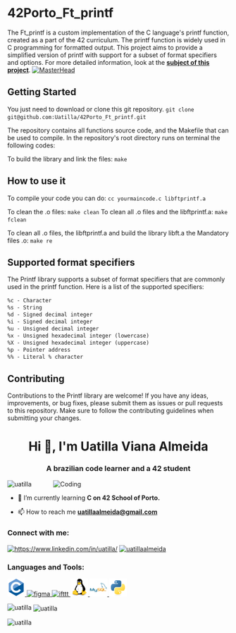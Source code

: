 # 42Porto_Ft_printf
The Ft_printf is a custom implementation of the C language's printf function, created as a part of the 42 curriculum. The printf function is widely used in C programming for formatted output. This project aims to provide a simplified version of printf with support for a subset of format specifiers and options.
For more detailed information, look at the [**subject of this project**](https://github.com/Uatilla/42Porto_Ft_printf/blob/main/3%20-%20ft_printf_en.subject.pdf).
[![MasterHead](https://art.pixilart.com/sr27dd378bb9361.gif)](https://www.linkedin.com/in/uatilla/)

## Getting Started

You just need to download or clone this git repository.
`git clone git@github.com:Uatilla/42Porto_Ft_printf.git`

The repository contains all functions source code, and the Makefile that can be used to compile.
In the repository's root directory runs on terminal the following codes:

To build the library and link the files: `make`

## How to use it

To compile your code you can do: `cc yourmaincode.c libftprintf.a`

To clean the .o files: `make clean`
To clean all .o files and the libftprintf.a: `make fclean`

To clean all .o files, the libftprintf.a and build the library libft.a the Mandatory files .o: `make re`

## Supported format specifiers
The Printf library supports a subset of format specifiers that are commonly used in the printf function. Here is a list of the supported specifiers:

    %c - Character
    %s - String
    %d - Signed decimal integer
    %i - Signed decimal integer
    %u - Unsigned decimal integer
    %x - Unsigned hexadecimal integer (lowercase)
    %X - Unsigned hexadecimal integer (uppercase)
    %p - Pointer address
    %% - Literal % character

## Contributing

Contributions to the Printf library are welcome! If you have any ideas, improvements, or bug fixes, please submit them as issues or pull requests to this repository. Make sure to follow the contributing guidelines when submitting your changes.


<h1 align="center">Hi 👋, I'm Uatilla Viana Almeida</h1>
<h3 align="center">A brazilian code learner and a 42 student</h3>
<img align="right" alt="Coding" width="400" src="https://media4.giphy.com/media/v1.Y2lkPTc5MGI3NjExN25yYmwyMmxoMmI0YXBjd2lwb2c3Z2Eybjg2bWZxdXFyd3VnNGE5NCZlcD12MV9pbnRlcm5hbF9naWZfYnlfaWQmY3Q9Zw/qgQUggAC3Pfv687qPC/giphy.gif>

<p align="left"> <img src="https://komarev.com/ghpvc/?username=uatilla&label=Profile%20views&color=0e75b6&style=flat" alt="uatilla" /> </p>

- 🌱 I’m currently learning **C on 42 School of Porto.**

- 📫 How to reach me **uatillaalmeida@gmail.com**

<h3 align="left">Connect with me:</h3>
<p align="left">
<a href="https://linkedin.com/in/uatilla/" target="blank"><img align="center" src="https://raw.githubusercontent.com/rahuldkjain/github-profile-readme-generator/master/src/images/icons/Social/linked-in-alt.svg" alt="https://www.linkedin.com/in/uatilla/" height="30" width="40" /></a>
<a href="https://instagram.com/uatillaalmeida" target="blank"><img align="center" src="https://raw.githubusercontent.com/rahuldkjain/github-profile-readme-generator/master/src/images/icons/Social/instagram.svg" alt="uatillaalmeida" height="30" width="40" /></a>
</p>

<h3 align="left">Languages and Tools:</h3>
<p align="left"> <a href="https://www.cprogramming.com/" target="_blank" rel="noreferrer"> <img src="https://raw.githubusercontent.com/devicons/devicon/master/icons/c/c-original.svg" alt="c" width="40" height="40"/> </a> <a href="https://www.figma.com/" target="_blank" rel="noreferrer"> <img src="https://www.vectorlogo.zone/logos/figma/figma-icon.svg" alt="figma" width="40" height="40"/> </a> <a href="https://ifttt.com/" target="_blank" rel="noreferrer"> <img src="https://www.vectorlogo.zone/logos/ifttt/ifttt-ar21.svg" alt="ifttt" width="40" height="40"/> </a> <a href="https://www.linux.org/" target="_blank" rel="noreferrer"> <img src="https://raw.githubusercontent.com/devicons/devicon/master/icons/linux/linux-original.svg" alt="linux" width="40" height="40"/> </a> <a href="https://www.mysql.com/" target="_blank" rel="noreferrer"> <img src="https://raw.githubusercontent.com/devicons/devicon/master/icons/mysql/mysql-original-wordmark.svg" alt="mysql" width="40" height="40"/> </a> <a href="https://www.python.org" target="_blank" rel="noreferrer"> <img src="https://raw.githubusercontent.com/devicons/devicon/master/icons/python/python-original.svg" alt="python" width="40" height="40"/> </a> </p>

<p><img align="left" src="https://github-readme-stats.vercel.app/api/top-langs?username=uatilla&show_icons=true&locale=en&layout=compact" alt="uatilla" /></p>

<p>&nbsp;<img align="center" src="https://github-readme-stats.vercel.app/api?username=uatilla&show_icons=true&locale=en" alt="uatilla" /></p>

<p><img align="center" src="https://github-readme-streak-stats.herokuapp.com/?user=uatilla&" alt="uatilla" /></p>

